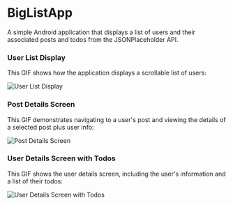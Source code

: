 # BigListApp

A simple Android application that displays a list of users and their associated posts and todos from the JSONPlaceholder API.


### User List Display

This GIF shows how the application displays a scrollable list of users:

![User List Display](gifs/gif4.gif)

### Post Details Screen

This GIF demonstrates navigating to a user's post and viewing the details of a selected post plus user info:

![Post Details Screen](gifs/gif1.gif)

### User Details Screen with Todos

This GIF shows the user details screen, including the user's information and a list of their todos:

![User Details Screen with Todos](gifs/gif2.gif)
